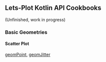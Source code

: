 ## Lets-Plot Kotlin API Cookbooks

(Unfinished, work in progress)

### Basic Geometries

#### Scatter Plot

[geomPoint](https://lets-plot.org/kotlin/-lets--plot--kotlin/org.jetbrains.letsPlot.geom/geom-point), [geomJitter](https://lets-plot.org/kotlin/-lets--plot--kotlin/org.jetbrains.letsPlot.geom/geom-jitter)